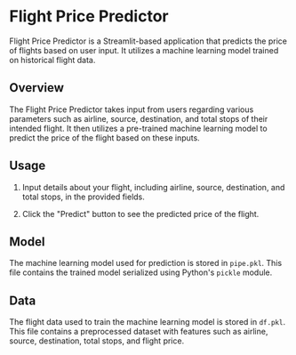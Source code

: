 # Flight Price Predictor

Flight Price Predictor is a Streamlit-based application that predicts the price of flights based on user input. It utilizes a machine learning model trained on historical flight data.

## Overview

The Flight Price Predictor takes input from users regarding various parameters such as airline, source, destination, and total stops of their intended flight. It then utilizes a pre-trained machine learning model to predict the price of the flight based on these inputs.
## Usage

1. Input details about your flight, including airline, source, destination, and total stops, in the provided fields.

2. Click the "Predict" button to see the predicted price of the flight.

## Model

The machine learning model used for prediction is stored in `pipe.pkl`. This file contains the trained model serialized using Python's `pickle` module.

## Data

The flight data used to train the machine learning model is stored in `df.pkl`. This file contains a preprocessed dataset with features such as airline, source, destination, total stops, and flight price.






